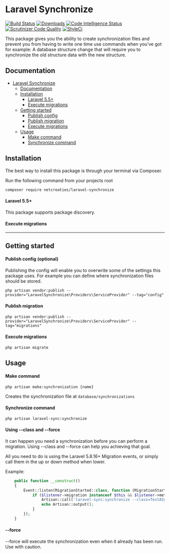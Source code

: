 # Laravel Synchronize

[![Build Status](https://travis-ci.com/RFreij/laravel-synchronize.svg?branch=master)](https://travis-ci.com/RFreij/laravel-synchronize)
[![Downloads](https://img.shields.io/packagist/dt/netcreaties/laravel-synchronize.svg)](https://packagist.org/packages/netcreaties/laravel-synchronize)
[![Code Intelligence Status](https://scrutinizer-ci.com/g/RFreij/laravel-synchronize/badges/code-intelligence.svg?b=master)](https://scrutinizer-ci.com/code-intelligence)
[![Scrutinizer Code Quality](https://scrutinizer-ci.com/g/RFreij/laravel-synchronize/badges/quality-score.png?b=master)](https://scrutinizer-ci.com/g/RFreij/laravel-synchronize/?branch=master)
[![StyleCi](https://github.styleci.io/repos/169822460/shield?branch=master)](https://github.styleci.io/repos/169822460/shield?branch=master)

This package gives you the ability to create synchronization files and prevent you from having to write one time use commands when you've got for example: A database structure change that will require you to synchronize the old structure data with the new structure.

## Documentation

-   [Laravel Synchronize](#laravel-synchronize)
    -   [Documentation](#documentation)
    -   [Installation](#installation)
        -   [Laravel 5.5+](#laravel-55)
        -   [Execute migrations](#execute-migrations)
    -   [Getting started](#getting-started)
        -   [Publish config](#publish-config)
        -   [Publish migration](#publish-migration)
        -   [Execute migrations](#execute-migrations-1)
    -   [Usage](#usage)
        -   [Make command](#make-command)
        -   [Synchronize command](#synchronize-command)

<a name="installation"></a>

## Installation

The best way to install this package is through your terminal via Composer.

Run the following command from your projects root

```shell
composer require netcreaties/laravel-synchronize
```

#### Laravel 5.5+

This package supports package discovery.

#### Execute migrations

---

<a name="getting-started"></a>

## Getting started

#### Publish config (optional)

Publishing the config will enable you to overwrite some of the settings this package uses. For example you can define where synchronization files should be stored.

```shell
php artisan vendor:publish --provider="LaravelSynchronize\Providers\ServiceProvider" --tag="config"
```

#### Publish migration

```shell
php artisan vendor:publish --provider="LaravelSynchronize\Providers\ServiceProvider" --tag="migrations"
```

#### Execute migrations

```shell
php artisan migrate
```

<a name="usage"></a>

## Usage

#### Make command

```shell
php artisan make:synchronization {name}
```

Creates the synchronization file at `database/synchronizations`

#### Synchronize command

```shell
php artisan laravel-sync:synchronize
```

#### Using --class and --force

It can happen you need a synchronization before you can perform a migration. Using --class and --force can help you achieving that goal.

All you need to do is using the Laravel 5.8.16+ Migration events, or simply call them in the up or down method when lower.

Example:

```Php
    public function __construct()
    {
        Event::listen(MigrationStarted::class, function (MigrationStarted $listener) {
            if ($listener->migration instanceof $this && $listener->method === 'up') {
                Artisan::call('laravel-sync:synchronize --class=TestASync --force');
                echo Artisan::output();
            }
        });
    }
```

#### --force

--force will execute the synchronization even when it already has been run. Use with caution.
